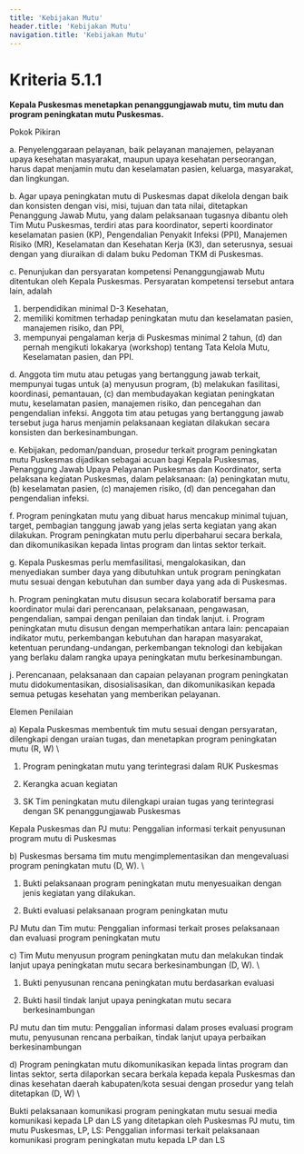 ```yaml
---
title: 'Kebijakan Mutu'
header.title: 'Kebijakan Mutu'
navigation.title: 'Kebijakan Mutu'
---
```


# Kriteria 5.1.1 
**Kepala Puskesmas menetapkan penanggungjawab mutu, tim mutu dan program peningkatan mutu Puskesmas.** 



Pokok Pikiran 

a. Penyelenggaraan pelayanan, baik pelayanan manajemen, pelayanan upaya kesehatan masyarakat, maupun upaya kesehatan perseorangan, harus dapat menjamin mutu dan keselamatan pasien, keluarga, masyarakat, dan lingkungan. 

b. Agar upaya peningkatan mutu di Puskesmas dapat dikelola dengan baik dan konsisten dengan visi, misi, tujuan dan tata nilai, ditetapkan Penanggung Jawab Mutu, yang dalam pelaksanaan tugasnya dibantu oleh  Tim Mutu Puskesmas, terdiri atas para koordinator, seperti 
koordinator keselamatan pasien (KP), 
Pengendalian Penyakit Infeksi (PPI), 
Manajemen Risiko (MR), 
Keselamatan dan Kesehatan Kerja (K3), dan seterusnya, 
sesuai  dengan  yang  diuraikan  di  dalam buku Pedoman TKM di Puskesmas. 

c. Penunjukan dan persyaratan kompetensi Penanggungjawab Mutu ditentukan oleh Kepala Puskesmas. 
Persyaratan kompetensi tersebut antara lain, adalah  
1. berpendidikan minimal D-3 Kesehatan, 
2. memiliki komitmen terhadap peningkatan mutu dan keselamatan pasien, manajemen risiko, dan PPI,  
3. mempunyai pengalaman kerja di Puskesmas minimal 2 tahun, (d) dan pernah mengikuti lokakarya (workshop) tentang Tata Kelola Mutu, Keselamatan pasien, dan PPI. 

d. Anggota tim mutu atau petugas yang bertanggung jawab terkait, mempunyai tugas untuk 
(a) menyusun program, 
(b) melakukan fasilitasi, koordinasi, pemantauan, 
(c) dan membudayakan kegiatan peningkatan mutu, keselamatan pasien, manajemen risiko, dan pencegahan dan pengendalian infeksi. 
Anggota tim atau petugas yang bertanggung jawab tersebut juga harus menjamin pelaksanaan kegiatan dilakukan secara konsisten dan berkesinambungan. 

e. Kebijakan, pedoman/panduan, prosedur terkait program peningkatan mutu Puskesmas dijadikan sebagai acuan bagi Kepala Puskesmas, Penanggung Jawab Upaya Pelayanan Puskesmas dan Koordinator, serta pelaksana kegiatan Puskesmas, dalam pelaksanaan: 
(a) peningkatan mutu, 
(b) keselamatan pasien, 
(c) manajemen risiko, 
(d) dan pencegahan dan pengendalian infeksi. 

f. Program peningkatan mutu yang dibuat harus mencakup minimal tujuan, target, pembagian tanggung jawab yang jelas serta kegiatan yang akan dilakukan. 
Program peningkatan mutu perlu diperbaharui secara berkala, dan dikomunikasikan kepada lintas program dan lintas sektor terkait. 

g. Kepala Puskesmas perlu memfasilitasi, mengalokasikan, dan menyediakan sumber daya yang dibutuhkan untuk program peningkatan mutu sesuai dengan kebutuhan dan sumber daya yang ada di Puskesmas. 

h. Program peningkatan mutu disusun secara kolaboratif bersama para koordinator mulai dari perencanaan, pelaksanaan, pengawasan, pengendalian, sampai dengan penilaian dan tindak lanjut. 
i. Program peningkatan mutu disusun dengan memperhatikan antara lain: pencapaian indikator mutu, perkembangan kebutuhan dan harapan masyarakat, ketentuan perundang-undangan, perkembangan teknologi dan kebijakan yang berlaku dalam rangka upaya peningkatan mutu berkesinambungan. 

j. Perencanaan, pelaksanaan dan capaian pelayanan program peningkatan mutu didokumentasikan, disosialisasikan, dan dikomunikasikan kepada semua petugas kesehatan yang memberikan pelayanan. 

Elemen Penilaian 




 a) Kepala Puskesmas membentuk tim mutu sesuai dengan persyaratan, dilengkapi dengan uraian tugas, dan menetapkan program peningkatan mutu (R, W) \




1. Program peningkatan mutu yang terintegrasi dalam RUK Puskesmas 

2. Kerangka acuan kegiatan 


3. SK Tim peningkatan mutu dilengkapi uraian tugas yang terintegrasi dengan SK penanggungjawab Puskesmas 
 
 
Kepala Puskesmas dan PJ mutu: Penggalian informasi terkait penyusunan program mutu di Puskesmas 




 b) Puskesmas bersama tim mutu mengimplementasikan dan mengevaluasi program peningkatan mutu (D, W).  \




1. Bukti pelaksanaan program peningkatan mutu menyesuaikan dengan jenis kegiatan yang dilakukan. 


2. Bukti evaluasi pelaksanaan program peningkatan mutu 
 
PJ Mutu dan Tim mutu: Penggalian informasi terkait proses pelaksanaan dan evaluasi program peningkatan mutu 




 c) Tim Mutu menyusun program peningkatan mutu dan melakukan tindak lanjut upaya peningkatan mutu secara berkesinambungan (D, W).  \




1. Bukti penyusunan rencana peningkatan mutu berdasarkan evaluasi 


2. Bukti hasil tindak lanjut upaya peningkatan mutu secara berkesinambungan 
 
PJ mutu dan tim mutu: Penggalian informasi dalam proses evaluasi program mutu, penyusunan rencana perbaikan, tindak lanjut upaya perbaikan berkesinambungan 




 d) Program peningkatan mutu dikomunikasikan kepada lintas program dan lintas sektor, serta dilaporkan secara berkala kepada kepala Puskesmas dan dinas kesehatan daerah kabupaten/kota sesuai dengan prosedur yang telah ditetapkan (D, W) \




Bukti pelaksanaan komunikasi program peningkatan mutu sesuai media komunikasi kepada LP dan LS yang ditetapkan oleh Puskesmas
PJ mutu, tim mutu Puskesmas, LP, LS: Penggalian informasi terkait pelaksanaan komunikasi program peningkatan mutu kepada LP dan LS 
 




